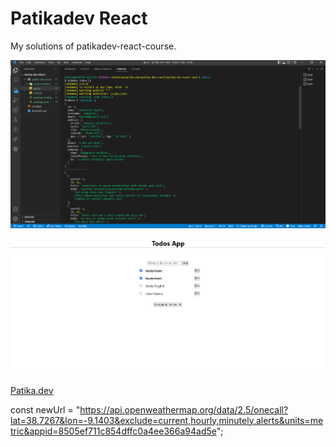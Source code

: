 # Patikadev React

My solutions of patikadev-react-course.

![Task-1](./images/task-1.PNG)

![Task-2](./images/todos-app.PNG)

[Patika.dev](https://patika.dev)

const newUrl =
"https://api.openweathermap.org/data/2.5/onecall?lat=38.7267&lon=-9.1403&exclude=current,hourly,minutely,alerts&units=metric&appid=8505ef711c854dffc0a4ee366a94ad5e";
